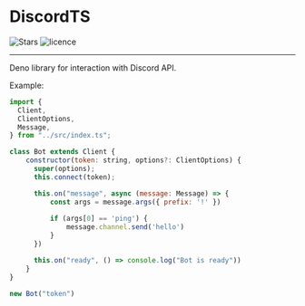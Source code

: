 # DiscordTS
![Stars](https://img.shields.io/github/stars/DiscordTS-better-DiscordJS/DiscordTS)
![licence](https://img.shields.io/github/license/DiscordTS-better-DiscordJS/DiscordTS)
___
<p>Deno library for interaction with Discord API.</p>

Example:
```javascript
import {
  Client,
  ClientOptions,
  Message,
} from "../src/index.ts";

class Bot extends Client {
    constructor(token: string, options?: ClientOptions) {
      super(options);
      this.connect(token);

      this.on("message", async (message: Message) => {
          const args = message.args({ prefix: '!' })
          
          if (args[0] == 'ping') {
              message.channel.send('hello')
          }
      })

      this.on("ready", () => console.log("Bot is ready"))
    }
}

new Bot("token")
```

